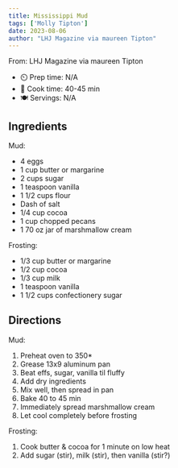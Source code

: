```yaml
---
title: Mississippi Mud
tags: ['Molly Tipton']
date: 2023-08-06
author: "LHJ Magazine via maureen Tipton"
---
```

From: LHJ Magazine via maureen Tipton

- ⏲️ Prep time: N/A
- 🍳 Cook time: 40-45 min
- 🍽️ Servings: N/A

## Ingredients

Mud:
- 4 eggs
- 1 cup butter or margarine
- 2 cups sugar
- 1 teaspoon vanilla
- 1 1/2 cups flour
- Dash of salt
- 1/4 cup cocoa
- 1 cup chopped pecans
- 1 70 oz jar of marshmallow cream

Frosting:
- 1/3 cup butter or margarine
- 1/2 cup cocoa
- 1/3 cup milk
- 1 teaspoon vanilla
- 1 1/2 cups confectionery sugar

## Directions

Mud:
1. Preheat oven to 350*
2. Grease 13x9 aluminum pan
2. Beat effs, sugar, vanilla til fluffy
3. Add dry ingredients
4. Mix well, then spread in pan
5. Bake 40 to 45 min
6. Immediately spread marshmallow cream
7. Let cool completely before frosting

Frosting:
1. Cook butter & cocoa for 1 minute on low heat
2. Add sugar (stir), milk (stir), then vanilla (stir?)
